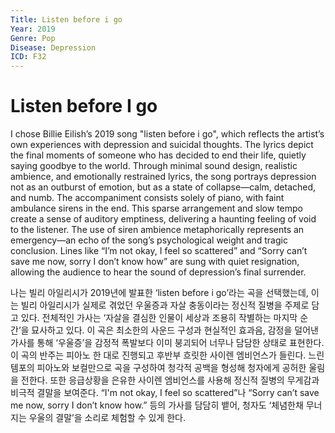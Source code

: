 ```yaml
---
Title: Listen before i go
Year: 2019
Genre: Pop
Disease: Depression
ICD: F32
---
```


# Listen before I go

I chose Billie Eilish’s 2019 song "listen before i go", which reflects the artist’s own experiences with depression and suicidal thoughts. The lyrics depict the final moments of someone who has decided to end their life, quietly saying goodbye to the world. Through minimal sound design, realistic ambience, and emotionally restrained lyrics, the song portrays depression not as an outburst of emotion, but as a state of collapse—calm, detached, and numb. The accompaniment consists solely of piano, with faint ambulance sirens in the end. This sparse arrangement and slow tempo create a sense of auditory emptiness, delivering a haunting feeling of void to the listener. The use of siren ambience metaphorically represents an emergency—an echo of the song’s psychological weight and tragic conclusion. Lines like “I’m not okay, I feel so scattered” and “Sorry can’t save me now, sorry I don’t know how” are sung with quiet resignation, allowing the audience to hear the sound of depression’s final surrender.

나는 빌리 아일리시가 2019년에 발표한 ‘listen before i go’라는 곡을 선택했는데, 이는 빌리 아일리시가 실제로 겪었던 우울증과 자살 충동이라는 정신적 질병을 주제로 담고 있다. 전체적인 가사는 ‘자살을 결심한 인물이 세상과 조용히 작별하는 마지막 순간’을 묘사하고 있다. 이 곡은 최소한의 사운드 구성과 현실적인 효과음, 감정을 덜어낸 가사를 통해 ‘우울증’을 감정적 폭발보다 이미 붕괴되어 너무나 담담한 상태로 표현한다. 이 곡의 반주는 피아노 한 대로 진행되고 후반부 흐릿한 사이렌 엠비언스가 들린다. 느린 템포의 피아노와 보컬만으로 곡을 구성하여 청각적 공백을 형성해 청자에게 공허한 울림을 전한다. 또한 응급상황을 은유한 사이렌 엠비언스를 사용해 정신적 질병의 무게감과 비극적 결말을 보여준다. “I'm not okay, I feel so scattered”나 “Sorry can’t save me now, sorry I don’t know how.” 등의 가사를 담담히 뱉어, 청자도 ‘체념한채 무너지는 우울의 결말’을 소리로 체험할 수 있게 한다.
